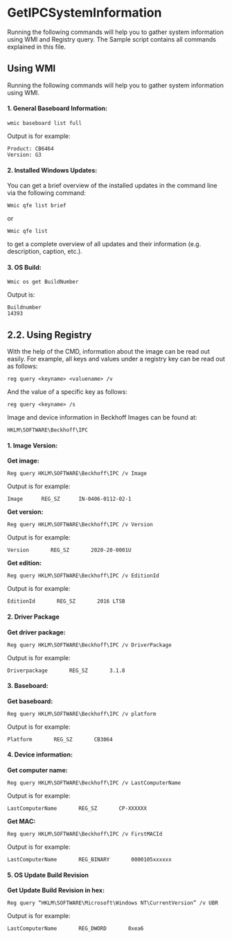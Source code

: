 # GetIPCSystemInformation
Running the following commands will help you to gather system information using WMI and Registry query.
The Sample script contains all commands explained in this file.

## Using WMI
Running the following commands will help you to gather system information using WMI.

#### 1.	General Baseboard Information:

```
wmic baseboard list full
```

Output is for example:  
```
Product: CB6464  
Version: G3
```

#### 2.	Installed Windows Updates:

You can get a brief overview of the installed updates in the command line via the following command:

```
Wmic qfe list brief
```
or
```
Wmic qfe list 
```

to get a complete overview of all updates and their information (e.g. description, caption, etc.).

#### 3.	OS Build:

```
Wmic os get BuildNumber
```

Output is:  
```
Buildnumber
14393
```

## 2.2.	Using Registry

With the help of the CMD, information about the image can be read out easily. For example, all keys and values under a registry key can be read out as follows:
```
reg query <keyname> <valuename> /v
```
And the value of a specific key as follows:
```
reg query <keyname> /s
```

Image and device information in Beckhoff Images can be found at:
```
HKLM\SOFTWARE\Beckhoff\IPC
```

#### 1.	Image Version:
**Get image:**  
```
Reg query HKLM\SOFTWARE\Beckhoff\IPC /v Image
```

Output is for example:
```  
Image      REG_SZ      IN-0406-0112-02-1
```

**Get version:**  
```
Reg query HKLM\SOFTWARE\Beckhoff\IPC /v Version
```

Output is for example:  
```
Version       REG_SZ       2020-20-0001U
```

**Get edition:**  
```
Reg query HKLM\SOFTWARE\Beckhoff\IPC /v EditionId
```

Output is for example:  
``` 
EditionId       REG_SZ       2016 LTSB
``` 
#### 2.	Driver Package
**Get driver package:**  

```
Reg query HKLM\SOFTWARE\Beckhoff\IPC /v DriverPackage
```

Output is for example:  
```
Driverpackage       REG_SZ       3.1.8
```

#### 3.	Baseboard:
**Get baseboard:**  
```
Reg query HKLM\SOFTWARE\Beckhoff\IPC /v platform
```

Output is for example:  
```
Platform       REG_SZ       CB3064
```

#### 4.	Device information:
**Get computer name:**  
```
Reg query HKLM\SOFTWARE\Beckhoff\IPC /v LastComputerName
```

Output is for example:  
```
LastComputerName       REG_SZ       CP-XXXXXX
```

**Get MAC:**  
```
Reg query HKLM\SOFTWARE\Beckhoff\IPC /v FirstMACId
```

Output is for example:  
```
LastComputerName       REG_BINARY       0000105xxxxxx
```

#### 5.	OS Update Build Revision
**Get Update Build Revision in hex:**  
```
Reg query “HKLM\SOFTWARE\Microsoft\Windows NT\CurrentVersion” /v UBR 
```

Output is for example: 
``` 
LastComputerName       REG_DWORD       0xea6
```
